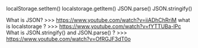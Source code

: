 localStorage.setItem()
localstorage.getItem()
JSON.parse()
JSON.stringify()

What is JSON? >>> https://www.youtube.com/watch?v=iiADhChRriM
what is localstorage ? >>> https://www.youtube.com/watch?v=fYTTUBa-lPc
What is JSON.stringify() and JSON.parse() ? >>> https://www.youtube.com/watch?v=OfRGJF3dT0o
